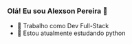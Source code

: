 ### Olá! Eu sou Alexson Pereira 👋

- 🔭 Trabalho como Dev Full-Stack
- 🌱 Estou atualmente estudando python
